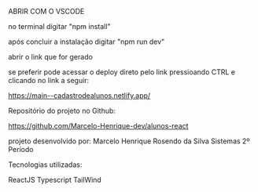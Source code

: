 ABRIR COM O VSCODE

no terminal digitar "npm install"

após concluir a instalação digitar "npm run dev"

abrir o link que for gerado

se preferir pode acessar o deploy direto pelo link pressioando CTRL e clicando no link a seguir:

https://main--cadastrodealunos.netlify.app/

Repositório do projeto no Github:

https://github.com/Marcelo-Henrique-dev/alunos-react

projeto desenvolvido por:
Marcelo Henrique Rosendo da Silva
Sistemas 2º Período

Tecnologias utilizadas:

ReactJS
Typescript
TailWind